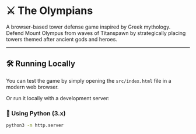 # ⚔️ The Olympians

A browser-based tower defense game inspired by Greek mythology.  
Defend Mount Olympus from waves of Titanspawn by strategically placing towers themed after ancient gods and heroes.

---

## 🛠 Running Locally

You can test the game by simply opening the `src/index.html` file in a modern web browser.

Or run it locally with a development server:

### 🔹 Using Python (3.x)
```bash
python3 -m http.server
